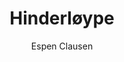 ---
title: Hinderløype
level: 3
author: Espen Clausen
language: nb
external: https://espenec.files.wordpress.com/2015/09/lego-mindstorms-del-3-3.pdf
---